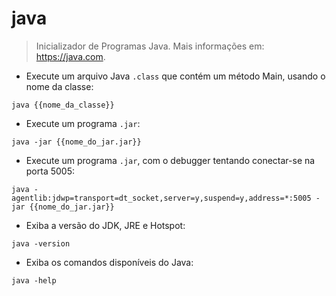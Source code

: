 # java

> Inicializador de Programas Java.
> Mais informações em: <https://java.com>.

- Execute um arquivo Java `.class` que contém um método Main, usando o nome da classe:

`java {{nome_da_classe}}`

- Execute um programa `.jar`:

`java -jar {{nome_do_jar.jar}}`

- Execute um programa `.jar`, com o debugger tentando conectar-se na porta 5005:

`java -agentlib:jdwp=transport=dt_socket,server=y,suspend=y,address=*:5005 -jar {{nome_do_jar.jar}}`

- Exiba a versão do JDK, JRE e Hotspot:

`java -version`

- Exiba os comandos disponíveis do Java:

`java -help`
